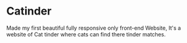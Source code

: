 # Catinder
Made my first beautiful fully responsive only front-end Website, It's a website of Cat tinder where cats can find there tinder matches.

